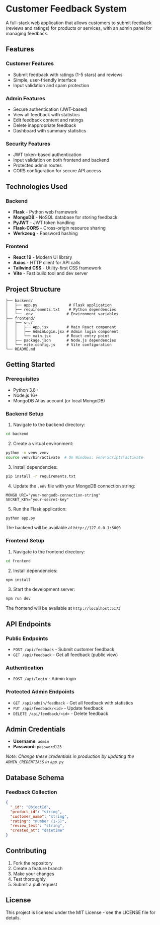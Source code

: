 # Customer Feedback System

A full-stack web application that allows customers to submit feedback (reviews and ratings) for products or services, with an admin panel for managing feedback.

## Features

### Customer Features
- Submit feedback with ratings (1-5 stars) and reviews
- Simple, user-friendly interface
- Input validation and spam protection

### Admin Features
- Secure authentication (JWT-based)
- View all feedback with statistics
- Edit feedback content and ratings
- Delete inappropriate feedback
- Dashboard with summary statistics

### Security Features
- JWT token-based authentication
- Input validation on both frontend and backend
- Protected admin routes
- CORS configuration for secure API access

## Technologies Used

### Backend
- **Flask** - Python web framework
- **MongoDB** - NoSQL database for storing feedback
- **PyJWT** - JWT token handling
- **Flask-CORS** - Cross-origin resource sharing
- **Werkzeug** - Password hashing

### Frontend
- **React 19** - Modern UI library
- **Axios** - HTTP client for API calls
- **Tailwind CSS** - Utility-first CSS framework
- **Vite** - Fast build tool and dev server

## Project Structure

```
├── backend/
│   ├── app.py              # Flask application
│   ├── requirements.txt    # Python dependencies
│   └── .env               # Environment variables
├── frontend/
│   ├── src/
│   │   ├── App.jsx        # Main React component
│   │   ├── AdminLogin.jsx # Admin login component
│   │   └── main.jsx       # React entry point
│   ├── package.json       # Node.js dependencies
│   └── vite.config.js     # Vite configuration
└── README.md
```

## Getting Started

### Prerequisites
- Python 3.8+
- Node.js 16+
- MongoDB Atlas account (or local MongoDB)

### Backend Setup

1. Navigate to the backend directory:
```bash
cd backend
```

2. Create a virtual environment:
```bash
python -m venv venv
source venv/bin/activate  # On Windows: venv\Scripts\activate
```

3. Install dependencies:
```bash
pip install -r requirements.txt
```

4. Update the `.env` file with your MongoDB connection string:
```
MONGO_URI="your-mongodb-connection-string"
SECRET_KEY="your-secret-key"
```

5. Run the Flask application:
```bash
python app.py
```

The backend will be available at `http://127.0.0.1:5000`

### Frontend Setup

1. Navigate to the frontend directory:
```bash
cd frontend
```

2. Install dependencies:
```bash
npm install
```

3. Start the development server:
```bash
npm run dev
```

The frontend will be available at `http://localhost:5173`

## API Endpoints

### Public Endpoints
- `POST /api/feedback` - Submit customer feedback
- `GET /api/feedback` - Get all feedback (public view)

### Authentication
- `POST /api/login` - Admin login

### Protected Admin Endpoints
- `GET /api/admin/feedback` - Get all feedback with statistics
- `PUT /api/feedback/<id>` - Update feedback
- `DELETE /api/feedback/<id>` - Delete feedback

## Admin Credentials

- **Username**: `admin`
- **Password**: `password123`

*Note: Change these credentials in production by updating the `ADMIN_CREDENTIALS` in `app.py`*

## Database Schema

### Feedback Collection
```json
{
  "_id": "ObjectId",
  "product_id": "string",
  "customer_name": "string", 
  "rating": "number (1-5)",
  "review_text": "string",
  "created_at": "datetime"
}
```

## Contributing

1. Fork the repository
2. Create a feature branch
3. Make your changes
4. Test thoroughly
5. Submit a pull request

## License

This project is licensed under the MIT License - see the LICENSE file for details.